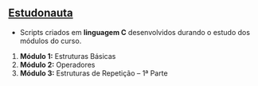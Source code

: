 ## [Estudonauta](https://www.estudonauta.com/)

   - Scripts criados em **linguagem C** desenvolvidos durando o estudo dos módulos do curso.

1. **Módulo 1:** Estruturas Básicas
2. **Módulo 2:** Operadores
3. **Módulo 3:** Estruturas de Repetição – 1ª Parte 

